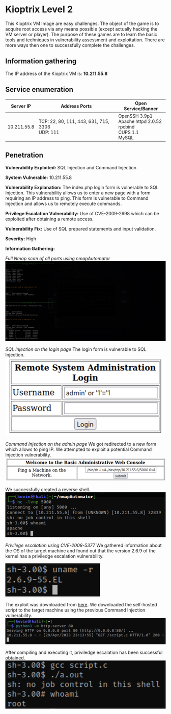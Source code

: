# Kioptrix Level 2

This Kioptrix VM Image are easy challenges. The object of the game is to acquire root access via any means possible (except actually hacking the VM server or player). The purpose of these games are to learn the basic tools and techniques in vulnerability assessment and exploitation. There are more ways then one to successfully complete the challenges.

## Information gathering

The IP address of the Kioptrix VM is: **10.211.55.8**

## Service enumeration

| Server IP   | Address Ports                                      | Open Service/Banner                                                                           |
| ----------- | -------------------------------------------------- | --------------------------------------------------------------------------------------------- |
| 10.211.55.8 | TCP: 22, 80, 111, 443, 631, 715, 3306<br/>UDP: 111 | OpenSSH 3.9p1<br/>Apache httpd 2.0.52<br/>rpcbind<br/>CUPS 1.1<br/>MySQL |

## Penetration

**Vulnerability Exploited:** SQL Injection and Command Injection

**System Vulnerable:** 10.211.55.8

**Vulnerability Explanation:** The index.php login form is vulnerable to SQL Injection. This vulnerability allows us to enter a new page with a form requiring an IP address to ping. This form is vulnerable to Command Injection and allows us to remotely execute commands.

**Privilege Escalation Vulnerability:** Use of CVE-2009-2698 which can be exploited after obtaining a remote access.

**Vulnerability Fix:** Use of SQL prepared statements and input validation.

**Severity:** High

**Information Gathering:**

*Full Nmap scan of all ports using nmapAutomator*
![Full Nmap scan of all ports using nmapAutomator](nmap_full.png)

*SQL Injection on the login page*
The login form is vulnerable to SQL Injection.
![Login SQL Injection](login_sql_injection.png)

*Command Injection on the admin page*
We got redirected to a new form which allows to ping IP. We attempted to exploit a potential Command Injection vulnerability.
![Admin Command Injection](admin_command_injection.png)

We successfully created a reverse shell.
![Reverse shell](reverse_shell.png)

*Privilege escalation using CVE-2008-5377*
We gathered information about the OS of the target machine and found out that the version 2.6.9 of the kernel has a priviledge escalation vulnerability.

![System](system.png)

The exploit was downloaded from [here](https://www.exploit-db.com/exploits/9542). We downloaded the self-hosted script to the target machine using the previous Command Injection vulnerability.
![Script](script.c.png)

After compiling and executing it, priviledge escalation has been successful obtained.
![Script](script.png)
